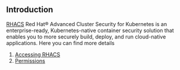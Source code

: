 ## Introduction

[RHACS](https://docs.openshift.com/acs/3.70/welcome/index.html)
Red Hat® Advanced Cluster Security for Kubernetes is an enterprise-ready, Kubernetes-native container security solution that enables you to more securely build, deploy, and run cloud-native applications.
Here you can find more details

1. [Accessing RHACS](./03-accessing-rhacs.md)
2. [Permissions](./02-permissions.md)